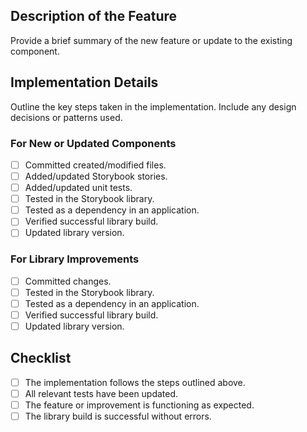 ## Description of the Feature

Provide a brief summary of the new feature or update to the existing component.

## Implementation Details

Outline the key steps taken in the implementation. Include any design decisions or patterns used.

### For New or Updated Components

- [ ] Committed created/modified files.
- [ ] Added/updated Storybook stories.
- [ ] Added/updated unit tests.
- [ ] Tested in the Storybook library.
- [ ] Tested as a dependency in an application.
- [ ] Verified successful library build.
- [ ] Updated library version.

### For Library Improvements

- [ ] Committed changes.
- [ ] Tested in the Storybook library.
- [ ] Tested as a dependency in an application.
- [ ] Verified successful library build.
- [ ] Updated library version.

## Checklist

- [ ] The implementation follows the steps outlined above.
- [ ] All relevant tests have been updated.
- [ ] The feature or improvement is functioning as expected.
- [ ] The library build is successful without errors.
